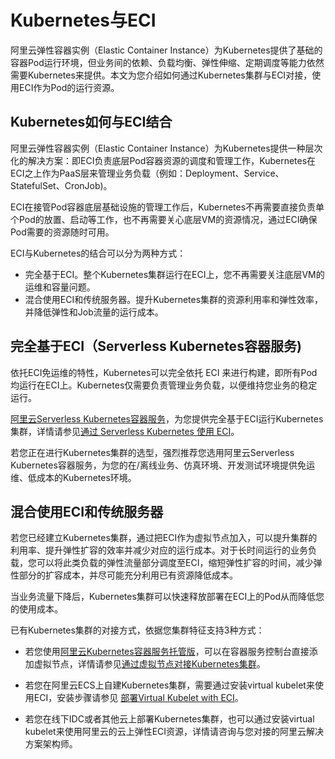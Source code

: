 # Kubernetes与ECI

阿里云弹性容器实例（Elastic Container Instance）为Kubernetes提供了基础的容器Pod运行环境，但业务间的依赖、负载均衡、弹性伸缩、定期调度等能力依然需要Kubernetes来提供。本文为您介绍如何通过Kubernetes集群与ECI对接，使用ECI作为Pod的运行资源。

## Kubernetes如何与ECI结合

阿里云弹性容器实例（Elastic Container Instance）为Kubernetes提供一种层次化的解决方案：即ECI负责底层Pod容器资源的调度和管理工作，Kubernetes在ECI之上作为PaaS层来管理业务负载（例如：Deployment、Service、StatefulSet、CronJob\)。

ECI在接管Pod容器底层基础设施的管理工作后，Kubernetes不再需要直接负责单个Pod的放置、启动等工作，也不再需要关心底层VM的资源情况，通过ECI确保Pod需要的资源随时可用。

ECI与Kubernetes的结合可以分为两种方式：

-   完全基于ECI。整个Kubernetes集群运行在ECI上，您不再需要关注底层VM的运维和容量问题。
-   混合使用ECI和传统服务器。提升Kubernetes集群的资源利用率和弹性效率，并降低弹性和Job流量的运行成本。

## 完全基于ECI（Serverless Kubernetes容器服务\)

依托ECI免运维的特性，Kubernetes可以完全依托 ECI 来进行构建，即所有Pod均运行在ECI上。Kubernetes仅需要负责管理业务负载，以便维持您业务的稳定运行。

[阿里云Serverless Kubernetes容器服务](https://www.aliyun.com/product/ask)，为您提供完全基于ECI运行Kubernetes集群，详情请参见[通过 Serverless Kubernetes 使用 ECI]()。

若您正在进行Kubernetes集群的选型，强烈推荐您选用阿里云Serverless Kubernetes容器服务，为您的在/离线业务、仿真环境、开发测试环境提供免运维、低成本的Kubernetes环境。

## 混合使用ECI和传统服务器

若您已经建立Kubernetes集群，通过把ECI作为虚拟节点加入，可以提升集群的利用率、提升弹性扩容的效率并减少对应的运行成本。对于长时间运行的业务负载，您可以将此类负载的弹性流量部分调度至ECI，缩短弹性扩容的时间，减少弹性部分的扩容成本，并尽可能充分利用已有资源降低成本。

当业务流量下降后，Kubernetes集群可以快速释放部署在ECI上的Pod从而降低您的使用成本。

已有Kubernetes集群的对接方式，依据您集群特征支持3种方式：

-   若您使用[阿里云Kubernetes容器服务托管版](https://www.aliyun.com/product/kubernetes)，可以在容器服务控制台直接添加虚拟节点，详情请参见[通过虚拟节点对接Kubernetes集群]()。

-   若您在阿里云ECS上自建Kubernetes集群，需要通过安装virtual kubelet来使用ECI，安装步骤请参见 [部署Virtual Kubelet with ECI]()。
-   若您在线下IDC或者其他云上部署Kubernetes集群，也可以通过安装virtual kubelet来使用阿里云的云上弹性ECI资源，详情请咨询与您对接的阿里云解决方案架构师。

